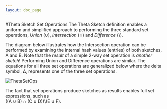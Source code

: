 ```yaml
---
layout: doc_page
---
```


#Theta Sketch Set Operations
The Theta Sketch definition enables a uniform and simplified approach to performing the three standard set operations, <i>Union</i> (&#8746;), <i>Intersection</i> (&#8745;) and <i>Difference</i> (\\).

The diagram below illustrates how the Intersection operation can be performed by examining the internal hash values (entries) of both sketches, A and B.  Note that the <i>result</i> of a simple 2-way set operation is <i>another sketch</i>!  Performing Union and Difference operations are similar.  The equations for all three set operations are generalized below where the delta symbol, &Delta;, represents one of the three set operations.

<img class="doc-img-full" src="{{site.docs_img_dir}}ThetaSetOps.png" alt="ThetaSetOps" />

The fact that set operations produce sketches as results enables full set expressions, such as<br>
 ((A &#8746; B) &#8745; (C &#8746; D))\\(E &#8746; F).

